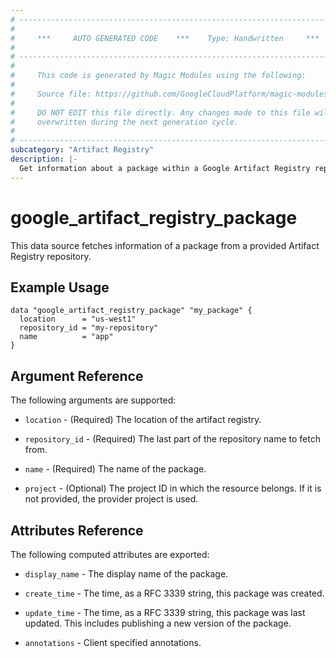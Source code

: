 ```yaml
---
# ----------------------------------------------------------------------------
#
#     ***     AUTO GENERATED CODE    ***    Type: Handwritten     ***
#
# ----------------------------------------------------------------------------
#
#     This code is generated by Magic Modules using the following:
#
#     Source file: https://github.com/GoogleCloudPlatform/magic-modules/tree/main/mmv1/third_party/terraform/website/docs/d/artifact_registry_package.html.markdown
#
#     DO NOT EDIT this file directly. Any changes made to this file will be
#     overwritten during the next generation cycle.
#
# ----------------------------------------------------------------------------
subcategory: "Artifact Registry"
description: |-
  Get information about a package within a Google Artifact Registry repository.
---
```


# google_artifact_registry_package
This data source fetches information of a package from a provided Artifact Registry repository.

## Example Usage

```hcl
data "google_artifact_registry_package" "my_package" {
  location      = "us-west1"
  repository_id = "my-repository"
  name          = "app"
}
```

## Argument Reference

The following arguments are supported:

* `location` - (Required) The location of the artifact registry.

* `repository_id` - (Required) The last part of the repository name to fetch from.

* `name` - (Required) The name of the package.

* `project` - (Optional) The project ID in which the resource belongs. If it is not provided, the provider project is used.

## Attributes Reference

The following computed attributes are exported:

* `display_name` - The display name of the package.

* `create_time` - The time, as a RFC 3339 string, this package was created. 

* `update_time` - The time, as a RFC 3339 string, this package was last updated. This includes publishing a new version of the package.

* `annotations` - Client specified annotations.
